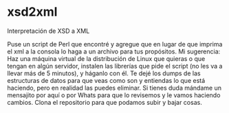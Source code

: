 # xsd2xml
Interpretación de XSD a XML

Puse un script de Perl que encontré y agregue que en lugar de que imprima el xml a la consola lo haga a un archivo para tus propósitos.
Mi sugerencia:
Haz una máquina virtual de la distribución de Linux que quieras o que tengan en algún servidor, instalen las librerías que pide el script (no les va a llevar más de 5 minutos), y háganlo con él.
Te dejé los dumps de las estructuras de datos para que veas como son y entiendas lo que está haciendo, pero en realidad las puedes eliminar.
Si tienes duda mándame un mensajito por aquí o por Whats para que lo revisemos y le vamos haciendo cambios. Clona el repositorio para que podamos subir y bajar cosas.
